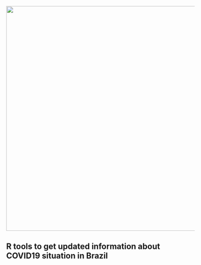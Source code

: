 <p align="center">
  <img src="http://200.144.244.198:8502/media/88f1d7fc9a7edccbc8e82c7597a54c4f1bda16fe1272b022b2283a9f.png" width="600"/>
  
  ## R tools to get updated information about COVID19 situation in Brazil
</p>


